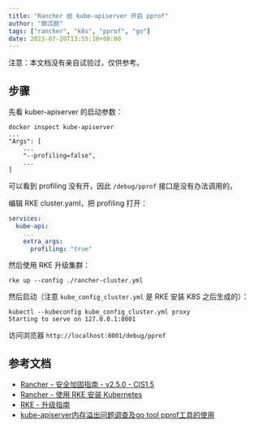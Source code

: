 ```yaml
---
title: "Rancher 给 kube-apiserver 开启 pprof"
author: "颇忒脱"
tags: ["rancher", "k8s", "pprof", "go"]
date: 2023-07-20T13:55:10+08:00
---
```


<!--more-->

注意：本文档没有亲自试验过，仅供参考。

## 步骤

先看 kuber-apiserver 的启动参数：

```shell
docker inspect kube-apiserver
...
"Args": [
    ...
    "--profiling=false",
    ...
]
```

可以看到 profiling 没有开，因此 `/debug/pprof` 接口是没有办法调用的。

编辑 RKE cluster.yaml，把 profiling 打开：

```yaml
services:
  kube-api:
    ...
    extra_args:
      profiling: "true"
```

然后使用 RKE 升级集群：

```shell
rke up --config ./rancher-cluster.yml
```

然后启动（注意 `kube_config_cluster.yml` 是 RKE 安装 K8S 之后生成的）：

```shell
kubectl --kubeconfig kube_config_cluster.yml proxy
Starting to serve on 127.0.0.1:8001
```

访问浏览器 `http://localhost:8001/debug/pprof`

## 参考文档

* [Rancher - 安全加固指南 - v2.5.0 - CIS1.5][1]
* [Rancher - 使用 RKE 安装 Kubernetes][2]
* [RKE - 升级指南][3]
* [kube-apiserver内存溢出问题调查及go tool pprof工具的使用][4]

[1]: https://docs.rancher.cn/docs/rancher2.5/security/rancher-2.5/1.5-hardening-2.5/_index
[2]: https://docs.rancher.cn/docs/rancher2.5/installation/resources/k8s-tutorials/ha-rke/_index#%E5%AE%89%E8%A3%85-kubernetes
[3]: https://docs.rancher.cn/docs/rke/upgrades/_index/
[4]: https://segmentfault.com/a/1190000039649589